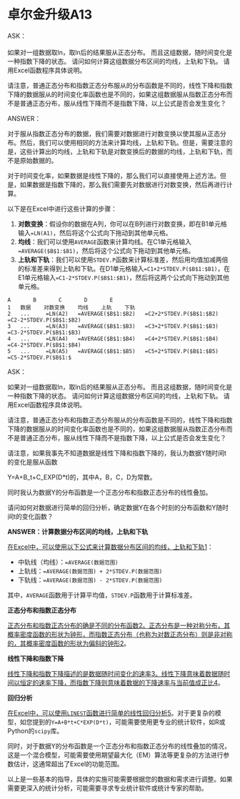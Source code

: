 # 卓尔金升级A13

ASK：\
\
如果对一组数据取ln，取ln后的结果服从正态分布。 而且这组数据，随时间变化是一种指数下降的状态。 请问如何计算这组数据分布区间的均线，上轨和下轨。 请用Excel函数程序具体说明。

请注意，普通正态分布和指数正态分布服从的分布函数是不同的，线性下降和指数下降的数据服从的时间变化率函数也是不同的，如果这组数据服从指数正态分布而不是普通正态分布，服从线性下降而不是指数下降，以上公式是否会发生变化？

ANSWER：

对于服从指数正态分布的数据，我们需要对数据进行对数变换以使其服从正态分布。然后，我们可以使用相同的方法来计算均线，上轨和下轨。但是，需要注意的是，这些计算出的均线，上轨和下轨是对数变换后的数据的均线，上轨和下轨，而不是原始数据的。

对于时间变化率，如果数据是线性下降的，那么我们可以直接使用上述方法。但是，如果数据是指数下降的，那么我们需要先对数据进行对数变换，然后再进行计算。

以下是在Excel中进行这些计算的步骤：

1. **对数变换**：假设你的数据在A列，你可以在B列进行对数变换，即在B1单元格输入`=LN(A1)`，然后将这个公式向下拖动到其他单元格。
2. **均线**：我们可以使用`AVERAGE`函数来计算均线。在C1单元格输入`=AVERAGE($B$1:$B1)`，然后将这个公式向下拖动到其他单元格。
3. **上轨和下轨**：我们可以使用`STDEV.P`函数来计算标准差，然后用均值加减两倍的标准差来得到上轨和下轨。在D1单元格输入`=C1+2*STDEV.P($B$1:$B1)`，在E1单元格输入`=C1-2*STDEV.P($B$1:$B1)`，然后将这两个公式向下拖动到其他单元格。

```excel
A       B       C       D       E
1   数据    对数变换    均线    上轨    下轨
2   ...     =LN(A2)   =AVERAGE($B$1:$B2)   =C2+2*STDEV.P($B$1:$B2)   =C2-2*STDEV.P($B$1:$B2)
3   ...     =LN(A3)   =AVERAGE($B$1:$B3)   =C3+2*STDEV.P($B$1:$B3)   =C3-2*STDEV.P($B$1:$B3)
4   ...     =LN(A4)   =AVERAGE($B$1:$B4)   =C4+2*STDEV.P($B$1:$B4)   =C4-2*STDEV.P($B$1:$B4)
5   ...     =LN(A5)   =AVERAGE($B$1:$B5)   =C5+2*STDEV.P($B$1:$B5)   =C5-2*STDEV.P($B$1:$
```

ASK：

如果对一组数据取ln，取ln后的结果服从正态分布。 而且这组数据，随时间变化是一种指数下降的状态。 请问如何计算这组数据分布区间的均线，上轨和下轨。 请用Excel函数程序具体说明。

请注意，普通正态分布和指数正态分布服从的分布函数是不同的，线性下降和指数下降的数据服从的时间变化率函数也是不同的，如果这组数据服从指数正态分布而不是普通正态分布，服从线性下降而不是指数下降，以上公式是否会发生变化？

请注意，如果我事先不知道数据是线性下降和指数下降的，我认为数据Y随时间t的变化是服从函数

Y=A+B_t+C_EXP(D\*t)的，其中A，B，C，D为常数。

同时我认为数据Y的分布函数是一个正态分布和指数正态分布的线性叠加。

请问如何对数据进行简单的回归分析，确定数据Y在各个时刻的分布函数和Y随时间t的变化函数？

**ANSWER：计算数据分布区间的均线，上轨和下轨**

[在Excel中，可以使用以下公式来计算数据分布区间的均线，上轨和下轨](https://www.zhihu.com/question/384284854)[1](https://www.zhihu.com/question/384284854)：

* 中轨线（均线）：`=AVERAGE(数据范围)`
* 上轨线：`=AVERAGE(数据范围) + 2*STDEV.P(数据范围)`
* 下轨线：`=AVERAGE(数据范围) - 2*STDEV.P(数据范围)`

其中，`AVERAGE`函数用于计算平均值，`STDEV.P`函数用于计算标准差。

**正态分布和指数正态分布**

[正态分布和指数正态分布的确是不同的分布函数](https://baike.baidu.com/item/%E5%AF%B9%E6%95%B0%E6%AD%A3%E6%80%81%E5%88%86%E5%B8%83/8976782)[2](https://baike.baidu.com/item/%E5%AF%B9%E6%95%B0%E6%AD%A3%E6%80%81%E5%88%86%E5%B8%83/8976782)[。正态分布是一种对称分布，其概率密度函数的形状为钟形，而指数正态分布（也称为对数正态分布）则是非对称的，其概率密度函数的形状为偏斜的钟形](https://baike.baidu.com/item/%E5%AF%B9%E6%95%B0%E6%AD%A3%E6%80%81%E5%88%86%E5%B8%83/8976782)[2](https://baike.baidu.com/item/%E5%AF%B9%E6%95%B0%E6%AD%A3%E6%80%81%E5%88%86%E5%B8%83/8976782)。

**线性下降和指数下降**

[线性下降和指数下降描述的是数据随时间变化的速率](https://www.zhihu.com/question/384284854)[3](https://zhidao.baidu.com/question/1448047508944188980.html)[。线性下降意味着数据随时间以恒定的速率下降，而指数下降则意味着数据的下降速率与当前值成正比](https://blog.csdn.net/zhufenghao/article/details/80879260)[4](https://blog.csdn.net/zhufenghao/article/details/80879260)。

**回归分析**

[在Excel中，可以使用`LINEST`函数进行简单的线性回归分析](https://blog.csdn.net/qq\_39783601/article/details/108406696)[5](https://blog.csdn.net/qq\_39783601/article/details/108406696)。对于更复杂的模型，如您提到的`Y=A+B*t+C*EXP(D*t)`，可能需要使用更专业的统计软件，如R或Python的`scipy`库。

同时，对于数据Y的分布函数是一个正态分布和指数正态分布的线性叠加的情况，这是一个混合模型，可能需要使用期望最大化（EM）算法等更复杂的方法进行参数估计，这通常超出了Excel的功能范围。

以上是一些基本的指导，具体的实施可能需要根据您的数据和需求进行调整。如果需要更深入的统计分析，可能需要寻求专业统计软件或统计专家的帮助。
